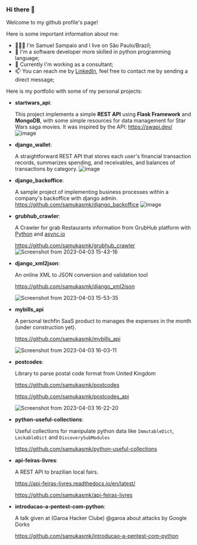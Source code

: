 ### Hi there 👋

Welcome to my github profile's page!

Here is some important information about me:
- 🧑🏽‍💻 I'm Samuel Sampaio and I live on São Paulo/Brazil;
- 🐍 I'm a software developer more skilled in python programming language;
- 💼 Currently I'm working as a consultant;
- 📫 You can reach me by [LinkedIn](https://www.linkedin.com/in/python-dev/), feel free to contact me by sending a direct message;

Here is my portfolio with some of my personal projects:

- **startwars_api**:

  This project implements a simple **REST API** using **Flask Framework** and **MongoDB**, with some simple resources for data management for Star Wars saga movies. It was inspired by the API: https://swapi.dev/
  ![image](https://github.com/samukasmk/samukasmk/assets/1859479/37cff71c-4888-4395-9dae-58ce4fdfe7e4)


- **django_wallet**:
  
  A straightforward REST API that stores each user's financial transaction records, summarizes spending, and receivables, and balances of transactions by category.
  ![image](https://github.com/samukasmk/samukasmk/assets/1859479/078d3a74-c0fa-4bad-ba86-128ba4fb1c9f)

- **django_backoffice**:

  A sample project of implementing business processes within a company's backoffice with django admin.
  https://github.com/samukasmk/django_backoffice
  ![image](https://user-images.githubusercontent.com/1859479/229597225-46785603-7e94-4930-ae06-0285a228ad20.png)

- **grubhub_crawler**:

  A Crawler for grab Restaurants information from GrubHub platform with [Python](https://docs.python.org/3/) and [async.io](https://docs.python.org/3/library/asyncio.html)

  https://github.com/samukasmk/grubhub_crawler 
  ![Screenshot from 2023-04-03 15-43-16](https://user-images.githubusercontent.com/1859479/229598661-2cfc9366-905d-4e86-9a67-cae7866bc3c1.png)

- **django_xml2json**:

  An online XML to JSON conversion and validation tool

  https://github.com/samukasmk/django_xml2json

  ![Screenshot from 2023-04-03 15-53-35](https://user-images.githubusercontent.com/1859479/229600827-8d2e3f5a-f75b-44ee-ba4f-5e323c701d56.png)

- **mybills_api**

   A personal techfin SaaS product to manages the expenses in the month (under construction yet).
   
   https://github.com/samukasmk/mybills_api

  ![Screenshot from 2023-04-03 16-03-11](https://user-images.githubusercontent.com/1859479/229602651-afd3f005-c5ab-4118-8a1f-8197f6c26f79.png)

- **postcodes**:

  Library to parse postal code format from United Kingdom
  
  https://github.com/samukasmk/postcodes
  
  https://github.com/samukasmk/postcodes_api
  
  ![Screenshot from 2023-04-03 16-22-20](https://user-images.githubusercontent.com/1859479/229606770-1c51b408-98fb-4eca-922a-944edea42e60.png)

  
- **python-useful-collections**:

  Useful collections for manipulate python data like `ImmutableDict`, `LockableDict` and `DiscoverySubModules`
  
  https://github.com/samukasmk/python-useful-collections


- **api-feiras-livres**:

  A REST API to brazilian local fairs.

  https://api-feiras-livres.readthedocs.io/en/latest/
  
  https://github.com/samukasmk/api-feiras-livres

- **introducao-a-pentest-com-python**:

  A talk given at (Garoa Hacker Clube) @garoa about attacks by Google Dorks

  https://github.com/samukasmk/introducao-a-pentest-com-python

<!--
**samukasmk/samukasmk** is a ✨ _special_ ✨ repository because its `README.md` (this file) appears on your GitHub profile.

Here are some ideas to get you started:

- 🔭 I’m currently working on ...
- 🌱 I’m currently learning ...
- 👯 I’m looking to collaborate on ...
- 🤔 I’m looking for help with ...
- 💬 Ask me about ...
- 📫 How to reach me: ...
- 😄 Pronouns: He/Him
- ⚡ Fun fact: ...
-->
